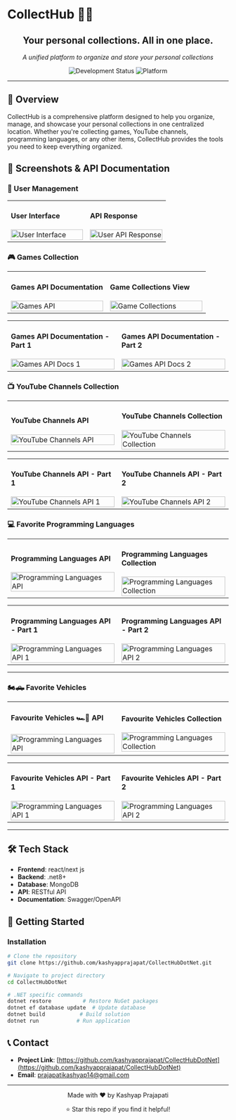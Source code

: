 # CollectHub 🎒📃

<div align="center">
  <h2>Your personal collections. All in one place.</h2>
  <p><em>A unified platform to organize and store your personal collections</em></p>
  
  ![Development Status](https://img.shields.io/badge/Status-Under%20Development-orange?style=for-the-badge)
  ![Platform](https://img.shields.io/badge/Platform-Web-green?style=for-the-badge)
</div>

---

## 🚀 Overview

CollectHub is a comprehensive platform designed to help you organize, manage, and showcase your personal collections in one centralized location. Whether you're collecting games, YouTube channels, programming languages, or any other items, CollectHub provides the tools you need to keep everything organized.


## 📸 Screenshots & API Documentation

### 👥 User Management
<table>
<tr>
<td width="50%">
<h4>User Interface</h4>
<img src="./DemoImages/User1.png" alt="User Interface" width="100%"/>
</td>
<td width="50%">
<h4>API Response</h4>
<img src="./DemoImages/user2.png" alt="User API Response" width="100%"/>
</td>
</tr>
</table>

### 🎮 Games Collection
<table>
<tr>
<td width="50%">
<h4>Games API Documentation</h4>
<img src="./DemoImages/GameAPiDocs.png" alt="Games API" width="100%"/>
</td>
<td width="50%">
<h4>Game Collections View</h4>
<img src="./DemoImages/GameCollection.png" alt="Game Collections" width="100%"/>
</td>
</tr>
</table>

<table>
<tr>
<td width="50%">
<h4>Games API Documentation - Part 1</h4>
<img src="./DemoImages/GamesApiDocs1.png" alt="Games API Docs 1" width="100%"/>
</td>
<td width="50%">
<h4>Games API Documentation - Part 2</h4>
<img src="./DemoImages/GamesApiDocs2.png" alt="Games API Docs 2" width="100%"/>
</td>
</tr>
</table>

### 📺 YouTube Channels Collection
<table>
<tr>
<td width="50%">
<h4>YouTube Channels API</h4>
<img src="./DemoImages/YtChannelsApiDocs.png" alt="YouTube Channels API" width="100%"/>
</td>
<td width="50%">
<h4>YouTube Channels Collection</h4>
<img src="./DemoImages/YtChannelsCollection.png" alt="YouTube Channels Collection" width="100%"/>
</td>
</tr>
</table>

<table>
<tr>
<td width="50%">
<h4>YouTube Channels API - Part 1</h4>
<img src="./DemoImages/YtChannelsApiDocs1.png" alt="YouTube Channels API 1" width="100%"/>
</td>
<td width="50%">
<h4>YouTube Channels API - Part 2</h4>
<img src="./DemoImages/YtChannelsApiDocs2.png" alt="YouTube Channels API 2" width="100%"/>
</td>
</tr>
</table>

### 💻 Favorite Programming Languages
<table>
<tr>
<td width="50%">
<h4>Programming Languages API</h4>
<img src="./DemoImages/FavProggraminLanguagAPIDocs.png" alt="Programming Languages API" width="100%"/>
</td>
<td width="50%">
<h4>Programming Languages Collection</h4>
<img src="./DemoImages/FavProggramingLangCollection.png" alt="Programming Languages Collection" width="100%"/>
</td>
</tr>
</table>

<table>
<tr>
<td width="50%">
<h4>Programming Languages API - Part 1</h4>
<img src="./DemoImages/FavProggrammingLang1.png" alt="Programming Languages API 1" width="100%"/>
</td>
<td width="50%">
<h4>Programming Languages API - Part 2</h4>
<img src="./DemoImages/FavProggrammingLang2.png" alt="Programming Languages API 2" width="100%"/>
</td>
</tr>
</table>

---

### 🏍️🛻 Favorite Vehicles 
<table>
<tr>
<td width="50%">
<h4>Favourite Vehicles  🏎️🚗 API</h4>
<img src="./DemoImages/FavVehicleApiDocs.png" alt="Programming Languages API" width="100%"/>
</td>
<td width="50%">
<h4>Favourite Vehicles Collection</h4>
<img src="./DemoImages/FavVehicleCollection.png" alt="Programming Languages Collection" width="100%"/>
</td>
</tr>
</table>

<table>
<tr>
<td width="50%">
<h4>Favourite Vehicles API - Part 1</h4>
<img src="./DemoImages/FavVehicleApiDocs1.png" alt="Programming Languages API 1" width="100%"/>
</td>
<td width="50%">
<h4>Favourite Vehicles API - Part 2</h4>
<img src="./DemoImages/FavVehicleApiDocs2.png" alt="Programming Languages API 2" width="100%"/>
</td>
</tr>
</table>





---

## 🛠️ Tech Stack

- **Frontend**: react/next js
- **Backend**: .net8+
- **Database**: MongoDB
- **API**: RESTful API
- **Documentation**: Swagger/OpenAPI

## 🚀 Getting Started


### Installation
```bash
# Clone the repository
git clone https://github.com/kashyapprajapat/CollectHubDotNet.git

# Navigate to project directory
cd CollectHubDotNet

# .NET specific commands
dotnet restore          # Restore NuGet packages
dotnet ef database update  # Update database
dotnet build           # Build solution
dotnet run            # Run application
```

## 📞 Contact

- **Project Link**: [https://github.com/kashyapprajapat/CollectHubDotNet](https://github.com/kashyapprajapat/CollectHubDotNet)
- **Email**: prajapatikashyap14@gmail.com

---

<div align="center">
  <p>Made with ❤️ by Kashyap Prajapati</p>
  <p>⭐ Star this repo if you find it helpful!</p>
</div>